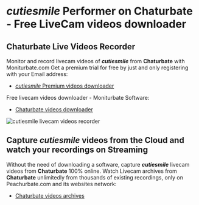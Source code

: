 # _cutiesmile_ Performer on Chaturbate - Free LiveCam videos downloader

## Chaturbate Live Videos Recorder

Monitor and record livecam videos of **_cutiesmile_** from **Chaturbate** with Moniturbate.com
Get a premium trial for free by just and only registering with your Email address:
* [_cutiesmile_ Premium videos downloader](https://moniturbate.com/request-demo-licence-key.html)

Free livecam videos downloader - Moniturbate Software:
* [Chaturbate videos downloader](https://moniturbate.com/moniturbate-download-software.html)

![_cutiesmile_ livecam videos recorder](https://peachurnet.com/templates/moniturbate-software.png)


## Capture _cutiesmile_ videos from the Cloud and watch your recordings on Streaming

Without the need of downloading a software, capture **_cutiesmile_** livecam videos from **Chaturbate** 100% online.
Watch Livecam archives from **Chaturbate** unlimitedly from thousands of existing recordings, only on Peachurbate.com and its websites network:
* [Chaturbate videos archives](https://peachurnet.com/)